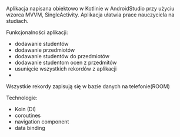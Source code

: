 Aplikacja napisana obiektowo w Kotlinie w AndroidStudio przy użyciu wzorca MVVM, SingleActivity.
Aplikacja ułatwia prace nauczyciela na studiach.

Funkcjonalności aplikacji:
- dodawanie studentów
- dodawanie przedmiotów
- dodawanie studentów do przedmiotów
- dodawanie studentom ocen z przedmitów
- usunięcie wszystkich rekordów z aplikacji
- 
Wszystkie rekordy zapisują się w bazie danych na telefonie(ROOM)

Technologie:
- Koin (DI)
- coroutines
- navigation component
- data binding
